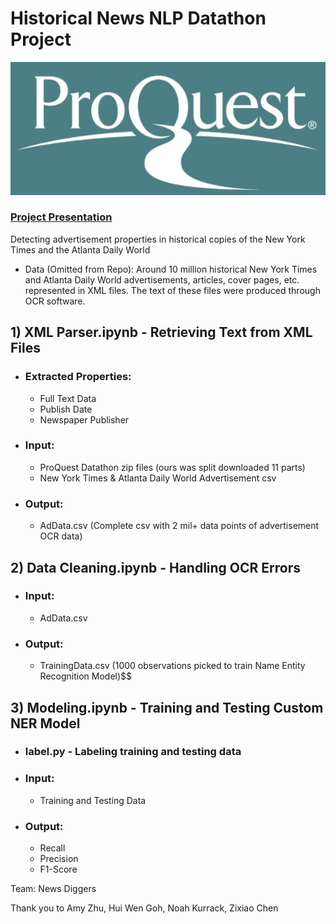 # Historical News NLP Datathon Project
![alt text](https://github.com/nickrwu/Datathon-NLP/blob/main/images/proquest.png)
### [Project Presentation](https://drive.google.com/file/d/1eCpQxbUkfE0DCwmdudNwD_gwyc8UdFV7/view?usp=sharing)

Detecting advertisement properties in historical copies of the New York Times and the Atlanta Daily World
* Data (Omitted from Repo): Around 10 million historical New York Times and Atlanta Daily World advertisements, articles, cover pages, etc. represented in XML files. The text of these files were produced through OCR software.

## 1) **XML Parser.ipynb** - Retrieving Text from XML Files
* ### Extracted Properties:
    * Full Text Data
    * Publish Date
    * Newspaper Publisher
* ### Input:
  * ProQuest Datathon zip files (ours was split downloaded 11 parts)
  * New York Times & Atlanta Daily World Advertisement csv
* ### Output:
  * AdData.csv (Complete csv with 2 mil+ data points of advertisement OCR data)

## 2) **Data Cleaning.ipynb** - Handling OCR Errors
* ### Input:
  * AdData.csv
* ### Output:
  * TrainingData.csv (1000 observations picked to train Name Entity Recognition Model)$$

## 3) **Modeling.ipynb** - Training and Testing Custom NER Model
* ### **label.py** - Labeling training and testing data
* ### Input:
  * Training and Testing Data
* ### Output:
  * Recall
  * Precision
  * F1-Score

Team: News Diggers

Thank you to Amy Zhu, Hui Wen Goh, Noah Kurrack, Zixiao Chen
